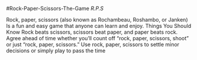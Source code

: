 #Rock-Paper-Scissors-The-Game
*R.P.S*



Rock, paper, scissors (also known as Rochambeau, Roshambo, or Janken)
Is a fun and easy game that anyone can learn and enjoy.
Things You Should Know
Rock beats scissors, scissors beat paper, and paper beats rock.
Agree ahead of time whether you’ll count off “rock, paper, scissors, shoot” or just “rock, paper, scissors.”
Use rock, paper, scissors to settle minor decisions or simply play to pass the time
